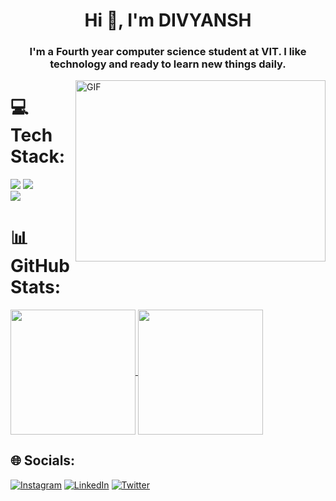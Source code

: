 <h1 align="center">Hi 👋, I'm DIVYANSH</h1>
<h3 align="center">I'm a Fourth year computer science student at VIT. I like technology and ready to learn new things daily.</h3>

<img align="right" alt="GIF" src="https://github.com/MarikIshtar007/MarikIshtar007/blob/master/images/matrix.gif" width="400" height="290"/>

# 💻 Tech Stack:
<div align="left">
    <img src="https://skillicons.dev/icons?i=python,java,javascript,react,flutter," />
    <img src="https://skillicons.dev/icons?i=mongodb,express,nodejs,mysql,github,firebase" /><br>
    <img src="https://skillicons.dev/icons?i=postman,tensorflow,vscode,git" />
</div>


# 📊 GitHub Stats:
<a href="https://github.com/divyanshkumar5/github-readme-stats">
  <img height=200 align="center" src="https://github-readme-stats.vercel.app/api?username=divyanshkumar5&theme=dark&hide_border=true&include_all_commits=false&count_private=false&rank_icon=percentile" />
</a>

<a href="https://github.com/divyanshkumar5/convoychat">
  <img height=200 align="center" src="https://github-readme-stats.vercel.app/api/top-langs?username=divyanshkumar5&theme=dark&hide_border=true&layout=compact&include_all_commits=false&count_private=false&langs_count=8&card_width=320" />
</a>


## 🌐 Socials:
[![Instagram](https://img.shields.io/badge/Instagram-%23E4405F.svg?logo=Instagram&logoColor=white)](https://instagram.com/kumar._.05) [![LinkedIn](https://img.shields.io/badge/LinkedIn-%230077B5.svg?logo=linkedin&logoColor=white)](https://linkedin.com/in/divyanshkumar5) [![Twitter](https://img.shields.io/badge/Twitter-%231DA1F2.svg?logo=Twitter&logoColor=white)](https://twitter.com/KUMAR__5) 


